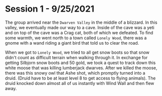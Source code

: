 # Session 1 - 9/25/2021

   The group arrived near the `Dwarven Valley` in the middle of a blizzard. In this valley, we eventually made our way to a cave. Inside of the cave was a yeti and on top of the cave was a Crag cat, both of which we defeated. To find some warmth, we went north to a town called  `Lonely Wood`, there was a gnome with a wand riding a giant bird that told us to clear the road.

   When we got to `Lonely Wood`, we tried to all get snow boots so that snow didn't count as difficult terrain when walking through it. In exchange for getting Silbjorn snow boots and 50 gold, we took a quest to track down this white moose that was killing lumberjack dwarves. After we killed the moose, there was this snowy owl that Ashe shot, which promptly turned into a druid. (Druid have to be at least level 8 to get access to flying animals). The druid knocked down almost all of us instantly with Wind Wall and then flew away.
